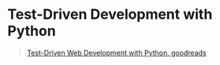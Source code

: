 # Test-Driven Development with Python

[tdd_python]: <https://www.goodreads.com/book/show/17912811-test-driven-web-development-with-python>

> [Test-Driven Web Development with Python, goodreads][tdd_python]
